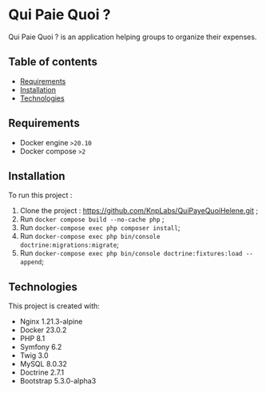 # Qui Paie Quoi ?

Qui Paie Quoi ? is an application helping groups to organize their expenses.

## Table of contents

* [Requirements](#requirements)
* [Installation](#installation)
* [Technologies](#technologies)

## Requirements

- Docker engine `>20.10`
- Docker compose `>2`

## Installation

To run this project :
1. Clone the project : https://github.com/KnpLabs/QuiPayeQuoiHelene.git ;
2. Run `docker compose build --no-cache php` ;
4. Run `docker-compose exec php composer install`;
5. Run `docker-compose exec php bin/console doctrine:migrations:migrate`;
6. Run `docker-compose exec php bin/console doctrine:fixtures:load --append`;


## Technologies

This project is created with:
- Nginx 1.21.3-alpine
- Docker 23.0.2
- PHP 8.1
- Symfony 6.2
- Twig 3.0
- MySQL 8.0.32
- Doctrine 2.7.1
- Bootstrap 5.3.0-alpha3